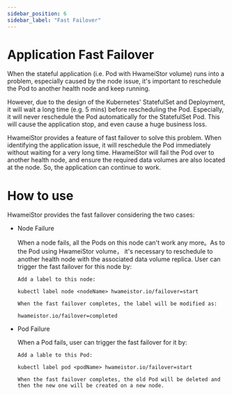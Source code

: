 ```yaml
---
sidebar_position: 6
sidebar_label: "Fast Failover"
---
```


# Application Fast Failover

When the stateful application (i.e. Pod with HwameiStor volume) runs into a problem, especially caused by the node issue, 
it's important to reschedule the Pod to another health node and keep running.

However, due to the design of the Kubernetes' StatefulSet and Deployment, 
it will wait a long time (e.g. 5 mins) before rescheduling the Pod. 
Especially, it will never reschedule the Pod automatically for the StatefulSet Pod.
This will cause the application stop, and even cause a huge business loss.

HwameiStor provides a feature of fast failover to solve this problem. When identifying the application issue, 
it will reschedule the Pod immediately without waiting for a very long time. 
HwameiStor will fail the Pod over to another health node, and ensure the required data volumes are also located at the node. 
So, the application can continue to work. 

# How to use

HwameiStor provides the fast failover considering the two cases:

* Node Failure  
  
  When a node fails, all the Pods on this node can't work any more。As to the Pod using HwameiStor volume，
  it's necessary to reschedule to another health node with the associated data volume replica.
  User can trigger the fast failover for this node by:
  ```
  Add a label to this node:

  kubectl label node <nodeName> hwameistor.io/failover=start

  When the fast failover completes, the label will be modified as:

  hwameistor.io/failover=completed
  ```
  
* Pod Failure

  When a Pod fails, user can trigger the fast failover for it by:
  ```
  Add a lable to this Pod:

  kubectl label pod <podName> hwameistor.io/failover=start

  When the fast failover completes, the old Pod will be deleted and then the new one will be created on a new node.
  ```
